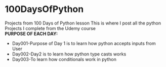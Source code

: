 # 100DaysOfPython
Projects from 100 Days of Python lesson
This is where I post all the python Projects I complete from the Udemy course<br/>
**PURPOSE OF EACH DAY:**
- Day001-Purpose of Day 1 is to learn how python accepts inputs from User
- Day002-Day2 is to learn how python type casts works
- Day003-To learn how conditionals work in python
